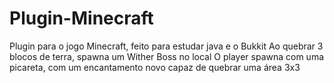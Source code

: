 # Plugin-Minecraft
Plugin para o jogo Minecraft, feito para estudar java e o Bukkit
Ao quebrar 3 blocos de terra, spawna um Wither Boss no local
O player spawna com uma picareta, com um encantamento novo capaz de quebrar uma área 3x3
